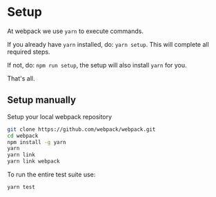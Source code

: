# Setup

At webpack we use `yarn` to execute commands.

If you already have `yarn` installed, do: `yarn setup`. This will complete all required steps.

If not, do: `npm run setup`, the setup will also install `yarn` for you.

That's all.

## Setup manually

Setup your local webpack repository

```bash
git clone https://github.com/webpack/webpack.git
cd webpack
npm install -g yarn
yarn
yarn link
yarn link webpack
```

To run the entire test suite use:

```bash
yarn test
```
